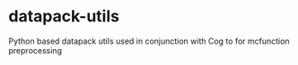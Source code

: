 # datapack-utils
Python based datapack utils used in conjunction with Cog to for mcfunction preprocessing
